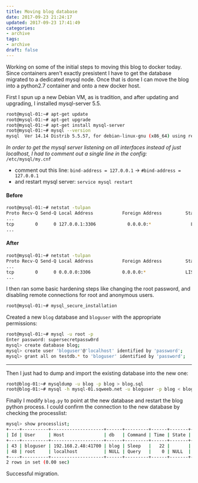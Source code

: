 ```yaml
---
title: Moving blog database
date: 2017-09-23 21:24:17
updated: 2017-09-23 17:41:49
categories:
- archive
tags:
- archive
draft: false
---
```


Working on some of the initial steps to moving this blog to docker today. Since containers aren't exactly presistent I have to get the database migrated to a dedicated mysql node. Once that is done I can move the blog into a python2.7 container and onto a new docker host.

First I spun up a new Debian VM, as is tradition, and after updating and upgrading, I installed mysql-server 5.5.

```bash
root@mysql-01:~# apt-get update
root@mysql-01:~# apt-get upgrade
root@mysql-01:~# apt-get install mysql-server
root@mysql-01:~# mysql --version
mysql  Ver 14.14 Distrib 5.5.57, for debian-linux-gnu (x86_64) using readline 6.3
```

_In order to get the mysql server listening on all interfaces instead of just localhost, I had to comment out a single line in the config:_ `/etc/mysql/my.cnf`

  - comment out this line: `bind-address = 127.0.0.1` -> `#bind-address = 127.0.0.1`
  - and restart mysql server: `service mysql restart`

#### Before
```bash
root@mysql-01:~# netstat -tulpan
Proto Recv-Q Send-Q Local Address           Foreign Address         State       PID/Program name
...
tcp        0      0 127.0.0.1:3306            0.0.0.0:*               LISTEN      10710/mysqld
...
```

#### After
```bash
root@mysql-01:~# netstat -tulpan
Proto Recv-Q Send-Q Local Address           Foreign Address         State       PID/Program name
...
tcp        0      0 0.0.0.0:3306            0.0.0.0:*               LISTEN      10710/mysqld
...
```

I then ran some basic hardening steps like changing the root password, and disabling remote connections for root and anonymous users.

```bash
root@mysql-01:~# mysql_secure_installation
```

Created a new `blog` database and `bloguser` with the appropriate permissions:

```bash
root@mysql-01:~# mysql -u root -p
Enter password: supersecretpassw0rd
mysql> create database blog;
mysql> create user 'bloguser'@'localhost' identified by 'password';
mysql> grant all on testdb.* to 'bloguser' identified by 'password';
```

___

Then I just had to dump and import the existing database into the new one:

```bash
root@blog-01:~# mysqldump -u blog -p blog > blog.sql
root@blog-01:~# mysql -h mysql-01.sqweeb.net -u bloguser -p blog < blog.sql
```

Finally I modify `blog.py` to point at the new database and restart the blog python process. I could confirm the connection to the new database by checking the processlist:
```bash
mysql> show processlist;
+----+----------+--------------------+------+---------+------+-------+------------------+
| Id | User     | Host               | db   | Command | Time | State | Info             |
+----+----------+--------------------+------+---------+------+-------+------------------+
| 43 | bloguser | 192.168.2.48:41700 | blog | Sleep   |   22 |       | NULL             |
| 48 | root     | localhost          | NULL | Query   |    0 | NULL  | show processlist |
+----+----------+--------------------+------+---------+------+-------+------------------+
2 rows in set (0.00 sec)
```

Successful migration.